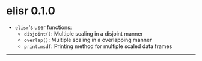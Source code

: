 
# elisr 0.1.0

- `elisr`'s user functions:
  - `disjoint()`: Multiple scaling in a disjoint manner
  - `overlap()`: Multiple scaling in a overlapping manner 
  - `print.msdf`: Printing method for multiple scaled data frames

---

